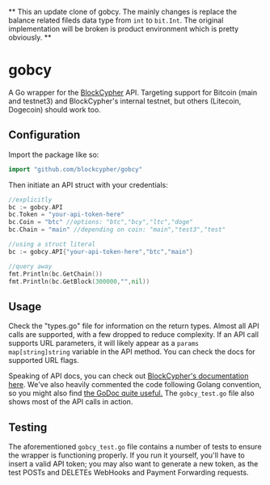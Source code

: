 ** This an update clone of gobcy. The mainly changes is replace the balance related fileds data type from `int` to `bit.Int`. The original implementation will be broken is product environment which is pretty obviously. **

# gobcy

A Go wrapper for the [BlockCypher](http://www.blockcypher.com/) API. Targeting support for Bitcoin (main and testnet3) and BlockCypher's internal testnet, but others (Litecoin, Dogecoin) should work too.

## Configuration

Import the package like so:

```go
import "github.com/blockcypher/gobcy"
```

Then initiate an API struct with your credentials:

```go
//explicitly
bc := gobcy.API
bc.Token = "your-api-token-here"
bc.Coin = "btc" //options: "btc","bcy","ltc","doge"
bc.Chain = "main" //depending on coin: "main","test3","test"

//using a struct literal
bc := gobcy.API{"your-api-token-here","btc","main"}

//query away
fmt.Println(bc.GetChain())
fmt.Println(bc.GetBlock(300000,"",nil))
```

## Usage

Check the "types.go" file for information on the return types. Almost all API calls are supported, with a few dropped to reduce complexity. If an API call supports URL parameters, it will likely appear as a `params map[string]string` variable in the API method. You can check the docs for supported URL flags.

Speaking of API docs, you can check out [BlockCypher's documentation here](http://dev.blockcypher.com/). We've also heavily commented the code following Golang convention, so you might also find [the GoDoc quite useful.](http://godoc.org/github.com/blockcypher/gobcy) The `gobcy_test.go` file also shows most of the API calls in action.

## Testing

The aforementioned `gobcy_test.go` file contains a number of tests to ensure the wrapper is functioning properly. If you run it yourself, you'll have to insert a valid API token; you may also want to generate a new token, as the test POSTs and DELETEs WebHooks and Payment Forwarding requests.

